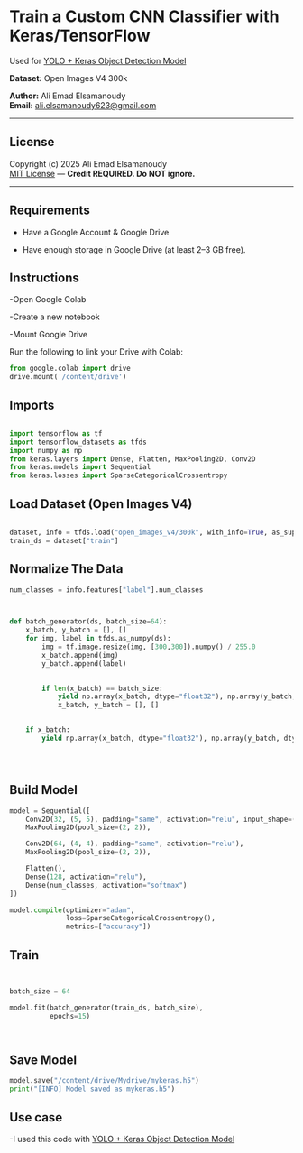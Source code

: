 


# Train a Custom CNN Classifier with Keras/TensorFlow

Used for [YOLO + Keras Object Detection Model](https://github.com/aliemad5/YOLO-Keras-object-detection-model/blob/main/README.md)

**Dataset:** Open Images V4 300k

**Author:** Ali Emad Elsamanoudy  
**Email:** ali.elsamanoudy623@gmail.com  

---


## License
Copyright (c) 2025 Ali Emad Elsamanoudy  
[MIT License](./LICENSE) — **Credit REQUIRED. Do NOT ignore.**

---

## Requirements

- Have a Google Account & Google Drive



- Have enough storage in Google Drive (at least 2–3 GB free).


## Instructions

-Open Google Colab

-Create a new notebook

-Mount Google Drive

Run the following to link your Drive with Colab:
```python
from google.colab import drive
drive.mount('/content/drive')
```
## Imports
```python

import tensorflow as tf
import tensorflow_datasets as tfds
import numpy as np
from keras.layers import Dense, Flatten, MaxPooling2D, Conv2D
from keras.models import Sequential
from keras.losses import SparseCategoricalCrossentropy
```

## Load Dataset (Open Images V4)

```python

dataset, info = tfds.load("open_images_v4/300k", with_info=True, as_supervised=True)
train_ds = dataset["train"]


```
## Normalize The Data
```python
num_classes = info.features["label"].num_classes



def batch_generator(ds, batch_size=64):
    x_batch, y_batch = [], []
    for img, label in tfds.as_numpy(ds):
        img = tf.image.resize(img, [300,300]).numpy() / 255.0
        x_batch.append(img)
        y_batch.append(label)

        
        if len(x_batch) == batch_size:
            yield np.array(x_batch, dtype="float32"), np.array(y_batch, dtype="int32")
            x_batch, y_batch = [], []

    
    if x_batch:
        yield np.array(x_batch, dtype="float32"), np.array(y_batch, dtype="int32")





```
## Build Model
```python
model = Sequential([
    Conv2D(32, (5, 5), padding="same", activation="relu", input_shape=(300, 300, 3)),
    MaxPooling2D(pool_size=(2, 2)),

    Conv2D(64, (4, 4), padding="same", activation="relu"),
    MaxPooling2D(pool_size=(2, 2)),

    Flatten(),
    Dense(128, activation="relu"),
    Dense(num_classes, activation="softmax")
])

model.compile(optimizer="adam",
              loss=SparseCategoricalCrossentropy(),
              metrics=["accuracy"])

```

## Train

```python


batch_size = 64

model.fit(batch_generator(train_ds, batch_size),
          epochs=15)




```

## Save Model

```python
model.save("/content/drive/Mydrive/mykeras.h5")
print("[INFO] Model saved as mykeras.h5")
```


## Use case

-I used this code with [YOLO + Keras Object Detection Model](https://github.com/aliemad5/YOLO-Keras-object-detection-model/blob/main/README.md)
 

